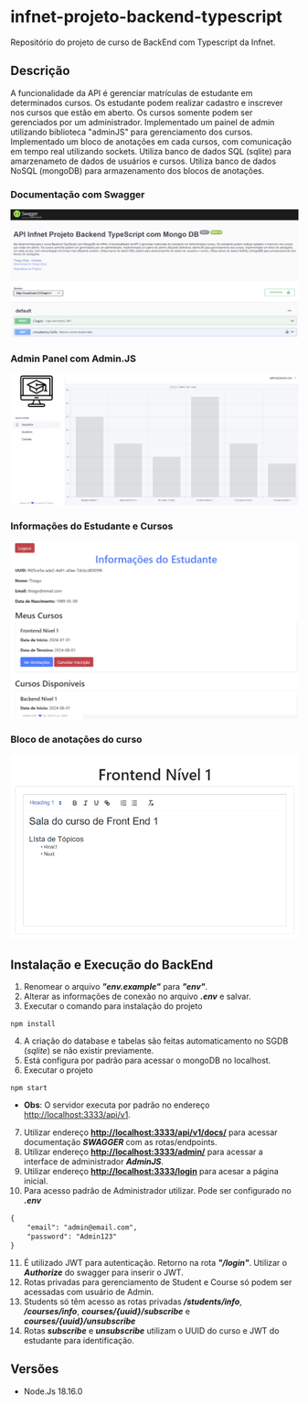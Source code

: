 # infnet-projeto-backend-typescript
 Repositório do projeto de curso de BackEnd com Typescript da Infnet.

## Descrição
A funcionalidade da API é gerenciar matrículas de estudante em determinados cursos. Os estudante podem realizar cadastro e inscrever nos cursos que estão em aberto. Os cursos somente podem ser gerenciados por um administrador.
Implementado um painel de admin utilizando biblioteca "adminJS" para gerenciamento dos cursos.
Implementado um bloco de anotações em cada cursos, com comunicação em tempo real utilizando sockets.
Utiliza banco de dados SQL (sqlite) para amarzenameto de dados de usuários e cursos.
Utiliza banco de dados NoSQL (mongoDB) para armazenamento dos blocos de anotações.

### Documentação com Swagger
![swagger](https://github.com/thiagoelias99/infnet-projeto-backend-mongodb/blob/main/utils/images/docs.png?raw=true)

### Admin Panel com Admin.JS
![admin](https://github.com/thiagoelias99/infnet-projeto-backend-mongodb/blob/main/utils/images/admin.png?raw=true)

### Informações do Estudante e Cursos
![studentsInfo](https://github.com/thiagoelias99/infnet-projeto-backend-mongodb/blob/main/utils/images/students.png?raw=true)

### Bloco de anotações do curso
![notes](https://github.com/thiagoelias99/infnet-projeto-backend-mongodb/blob/main/utils/images/notes.png?raw=true)

## **Instalação e Execução do BackEnd**
1. Renomear o arquivo ***"env.example"*** para ***"env"***.
2. Alterar as informações de conexão no arquivo ***.env*** e salvar.
3. Executar o comando para instalação do projeto
```
npm install
 ```
4. A criação do database e tabelas são feitas automaticamento no SGDB (*sqlite*) se não existir previamente.
5. Está configura por padrão para acessar o mongoDB no localhost.
6. Executar o projeto
```
npm start
```
- **Obs**: O servidor executa por padrão no endereço <http://localhost:3333/api/v1>.

7. Utilizar endereço **<http://localhost:3333/api/v1/docs/>** para acessar documentação ***SWAGGER*** com as rotas/endpoints.
8. Utilizar endereço **<http://localhost:3333/admin/>** para acessar a interface de administrador ***AdminJS***.
9. Utilizar endereço **<http://localhost:3333/login>** para acesar a página inicial.
10. Para acesso padrão de Administrador utilizar. Pode ser configurado no ***.env***
```
{
    "email": "admin@email.com",
    "password": "Admin123"
}
```
11. É utilizado JWT para autenticação. Retorno na rota ***"/login"***. Utilizar o ***Authorize*** do swagger para inserir o JWT.
12. Rotas privadas para gerenciamento de Student e Course só podem ser acessadas com usuário de Admin.
13. Students só têm acesso as rotas privadas ***/students/info***, ***/courses/info***, ***courses/{uuid}/subscribe*** e ***courses/{uuid}/unsubscribe***
14. Rotas ***subscribe*** e ***unsubscribe*** utilizam o UUID do curso e JWT do estudante para identificação.

## **Versões**
- Node.Js 18.16.0